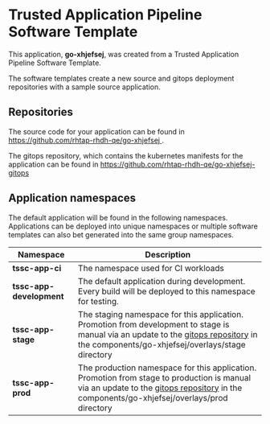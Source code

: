 # Trusted Application Pipeline Software Template

This application, **go-xhjefsej**, was created from a Trusted Application Pipeline Software Template.

The software templates create a new source and gitops deployment repositories with a sample source application. 

## Repositories

The source code for your application can be found in [https://github.com/rhtap-rhdh-qe/go-xhjefsej ](https://github.com/rhtap-rhdh-qe/go-xhjefsej ).
 
The gitops repository, which contains the kubernetes manifests for the application can be found in 
[https://github.com/rhtap-rhdh-qe/go-xhjefsej-gitops ](https://github.com/rhtap-rhdh-qe/go-xhjefsej-gitops ) 

## Application namespaces 

The default application will be found in the following namespaces. Applications can be deployed into unique namespaces or multiple software templates can also bet generated into the same group namespaces.  

|  Namespace   |  Description   |  
| -------- | -------- |
| **tssc-app-ci** | The namespace used for CI workloads |
| **tssc-app-development** | The default application during development. Every build will be deployed to this namespace for testing. |
| **tssc-app-stage** | The staging namespace for this application. Promotion from development to stage is manual via an update to the [gitops repository](https://github.com/rhtap-rhdh-qe/go-xhjefsej-gitops ) in the components/go-xhjefsej/overlays/stage directory |
| **tssc-app-prod** | The production namespace for this application. Promotion from stage to production is manual via an update to the [gitops repository](https://github.com/rhtap-rhdh-qe/go-xhjefsej-gitops ) in the components/go-xhjefsej/overlays/prod directory |